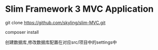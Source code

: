# Slim Framework 3 MVC Application

git clone https://github.com/skyling/slim-MVC.git

composer install

创建数据库,修改数据库配置在对应src/项目中的settings中